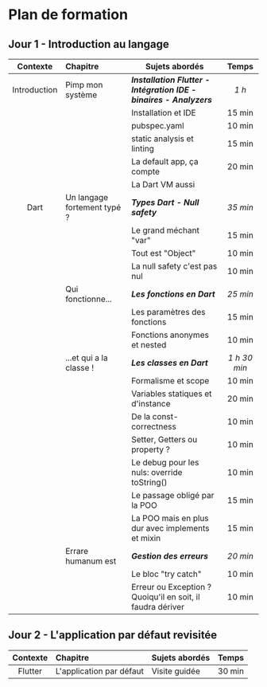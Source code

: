# Plan de formation

## Jour 1 - Introduction au langage
| Contexte | Chapitre | Sujets abordés | Temps |
|:------:|:-------- | -------------- |:-----:|
| Introduction | Pimp mon système | **_Installation Flutter - Intégration IDE - binaires - Analyzers_** | _1 h_ | 
| | | Installation et IDE | 15 min |
| | | pubspec.yaml | 10 min |
| | | static analysis et linting | 15 min |
| | | La default app, ça compte | 20 min |
| | | La Dart VM aussi | |
| Dart | Un langage fortement typé ? | **_Types Dart - Null safety_** | _35 min_ |
| | | Le grand méchant "var" | 15 min |
| | | Tout est "Object" | 10 min |
| | | La null safety c'est pas nul | 10 min |
| | Qui fonctionne... | **_Les fonctions en Dart_** | _25 min_ |
| | | Les paramètres des fonctions | 15 min |
| | | Fonctions anonymes et nested | 10 min |
| | ...et qui a la classe ! | **_Les classes en Dart_** | _1 h 30 min_|
| | | Formalisme et scope | 10 min |
| | | Variables statiques et d'instance | 20 min |
| | | De la const-correctness | 10 min |
| | | Setter, Getters ou property ? | 10 min |
| | | Le debug pour les nuls: override toString() | 10 min |
| | | Le passage obligé par la POO | 15 min |
| | | La POO mais en plus dur avec implements et mixin | 15 min |
| | Errare humanum est | **_Gestion des erreurs_** | _20 min_ |
| | | Le bloc "try catch" | 10 min |
| | | Erreur ou Exception ? Quoiqu'il en soit, il faudra dériver | 10 min |

## Jour 2 - L'application par défaut revisitée
| Contexte | Chapitre | Sujets abordés | Temps |
|:------:|:-------- | -------------- |:-----:|
| Flutter | L'application par défaut | Visite guidée | 30 min |
